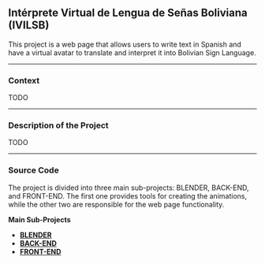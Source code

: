 ## Intérprete Virtual de Lengua de Señas Boliviana (IVILSB)

This project is a web page that allows users to write text in Spanish and have a virtual avatar to translate and interpret it into Bolivian Sign Language. 

---
### Context

TODO

---
### Description of the Project

TODO

---
### Source Code

The project is divided into three main sub-projects: BLENDER, BACK-END, and FRONT-END. The first one provides tools for creating the animations, while the other two are responsible for the web page functionality.

**Main Sub-Projects**

- [**BLENDER**](IVILSB_BLENDER/README.md)
- [**BACK-END**](IVILSB_BACKEND/README.md)
- [**FRONT-END**](IVILSB_FRONTEND/README.md)
